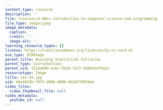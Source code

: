 ```yaml
---
content_type: resource
description: ''
file: /courses/6-00sc-introduction-to-computer-science-and-programming-spring-2011/b0e4010bf0f5d906d006b65df70059eb_ses-24.jpg
file_type: image/jpeg
image_metadata:
  caption: ''
  credit: ''
  image-alt: ''
learning_resource_types: []
license: https://creativecommons.org/licenses/by-nc-sa/4.0/
ocw_type: OCWImage
parent_title: Avoiding Statistical Fallacies
parent_type: CourseSection
parent_uid: 1516a60b-ecbc-5b34-fa72-5b89a5ef9a21
resourcetype: Image
title: ses-24.jpg
uid: b0e4010b-f0f5-d906-d006-b65df70059eb
video_files:
  video_thumbnail_file: null
video_metadata:
  youtube_id: null
---
```

